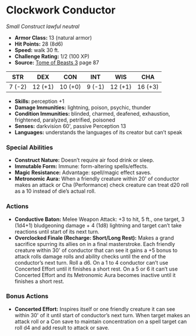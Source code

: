 # Clockwork Conductor

*Small* *Construct* *lawful neutral*

- **Armor Class:** 13 (natural armor)
- **Hit Points:** 28 (8d6)
- **Speed:** walk 30 ft.
- **Challenge Rating:** 1/2 (100 XP)
- **Source:** [Tome of Beasts 3](https://koboldpress.com/kpstore/product/tome-of-beasts-3-for-5th-edition/) page 87

| STR | DEX | CON | INT | WIS | CHA |
| --- | --- | --- | --- | --- | --- |
| 7 (-2) | 12 (+1) | 10 (+0) | 9 (-1) | 12 (+1) | 16 (+3) |

- **Skills:** perception +1
- **Damage Immunities:** lightning, poison, psychic, thunder
- **Condition Immunities:** blinded, charmed, deafened, exhaustion, frightened, paralyzed, petrified, poisoned
- **Senses:** darkvision 60', passive Perception 13
- **Languages:** understands the languages of its creator but can’t speak

### Special Abilities

- **Construct Nature:** Doesn’t require air food drink or sleep.
- **Immutable Form:** Immune: form-altering spells/effects.
- **Magic Resistance:** Advantage: spell/magic effect saves.
- **Metronomic Aura:** When a friendly creature within 20' of conductor makes an attack or Cha (Performance) check creature can treat d20 roll as a 10 instead of die’s actual roll.

### Actions

- **Conductive Baton:** Melee Weapon Attack: +3 to hit, 5 ft., one target, 3 (1d4+1) bludgeoning damage + 4 (1d8) lightning and target can’t take reactions until start of its next turn.
- **Overclocked Finale (Recharge: Short/Long Rest):** Makes a grand sacrifice spurring its allies on in a final masterstroke. Each friendly creature within 30' of conductor that can see it gains a +5 bonus to attack rolls damage rolls and ability checks until the end of the conductor’s next turn. Roll a d6. On a 1 to 4 conductor can’t use Concerted Effort until it finishes a short rest. On a 5 or 6 it can’t use Concerted Effort and its Metronomic Aura becomes inactive until it finishes a short rest.

### Bonus Actions

- **Concerted Effort:** Inspires itself or one friendly creature it can see within 30' of it until start of conductor’s next turn. When target makes an attack roll or a Con save to maintain concentration on a spell target can roll d4 and add result to attack or save.


